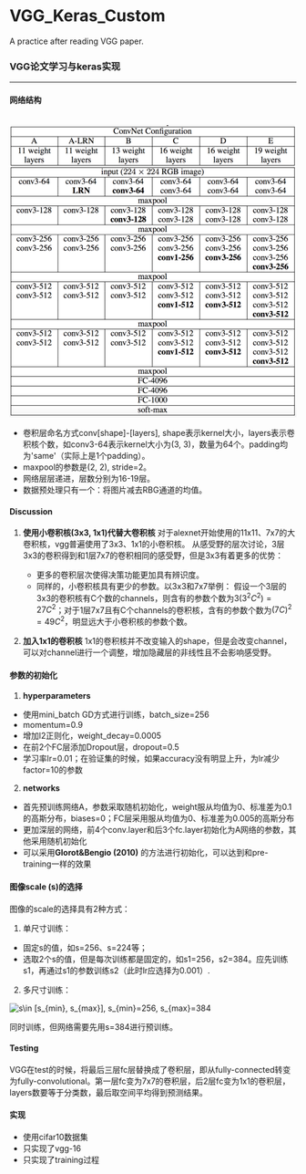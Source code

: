 # VGG_Keras_Custom
A practice after reading VGG paper.

### VGG论文学习与keras实现
***
#### 网络结构

​	![architecture](./depository/Image.png)

* 卷积层命名方式conv[shape]-[layers], shape表示kernel大小，layers表示卷积核个数，如conv3-64表示kernel大小为(3, 3)，数量为64个。padding均为'same'（实际上是1个padding）。
* maxpool的参数是(2, 2), stride=2。
* 网络层层递进，层数分别为16-19层。
* 数据预处理只有一个：将图片减去RBG通道的均值。

#### Discussion
1. **使用小卷积核(3x3, 1x1)代替大卷积核**
对于alexnet开始使用的11x11、7x7的大卷积核，vgg普遍使用了3x3、1x1的小卷积核。
从感受野的层次讨论，3层3x3的卷积得到和1层7x7的卷积相同的感受野，但是3x3有着更多的优势：
    * 更多的卷积层次使得决策功能更加具有辨识度。
    * 同样的，小卷积核具有更少的参数。以3x3和7x7举例：
假设一个3层的3x3的卷积核有C个数的channels，则含有的参数个数为$3(3^2C^2)=27C^2$；对于1层7x7且有C个channels的卷积核，含有的参数个数为$(7C)^2=49C^2$，明显远大于小卷积核的参数个数。

2. **加入1x1的卷积核**
1x1的卷积核并不改变输入的shape，但是会改变channel，可以对channel进行一个调整，增加隐藏层的非线性且不会影响感受野。

#### 参数的初始化
1. **hyperparameters**
* 使用mini_batch GD方式进行训练，batch_size=256
* momentum=0.9
* 增加l2正则化，weight_decay=0.0005
* 在前2个FC层添加Dropout层，dropout=0.5
* 学习率lr=0.01；在验证集的时候，如果accuracy没有明显上升，为lr减少factor=10的参数

2. **networks**
* 首先预训练网络A，参数采取随机初始化，weight服从均值为0、标准差为0.1的高斯分布，biases=0；FC层采用服从均值为0、标准差为0.005的高斯分布
* 更加深层的网络，前4个conv.layer和后3个fc.layer初始化为A网络的参数，其他采用随机初始化
* 可以采用**Glorot&Bengio (2010)** 的方法进行初始化，可以达到和pre-training一样的效果

#### 图像scale (s)的选择
图像的scale的选择具有2种方式：
1. 单尺寸训练：
* 固定s的值，如s=256、s=224等；
* 选取2个s的值，但是每次训练都是固定的，如s1=256，s2=384。应先训练s1，再通过s1的参数训练s2（此时lr应选择为0.001）.

2. 多尺寸训练：
  <img src="https://latex.codecogs.com/gif.latex?s\in&space;[s_{min},&space;s_{max}],&space;s_{min}=256,&space;s_{max}=384" title="s\in [s_{min}, s_{max}], s_{min}=256, s_{max}=384" />

  同时训练，但网络需要先用s=384进行预训练。

#### Testing
VGG在test的时候，将最后三层fc层替换成了卷积层，即从fully-connected转变为fully-convolutional。第一层fc变为7x7的卷积层，后2层fc变为1x1的卷积层，layers数要等于分类数，最后取空间平均得到预测结果。

#### 实现
* 使用cifar10数据集
* 只实现了vgg-16
* 只实现了training过程
